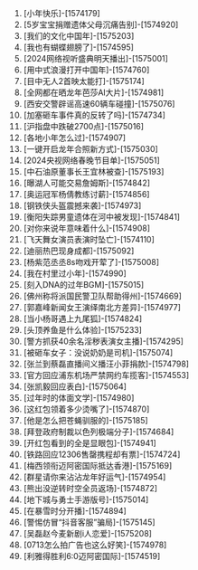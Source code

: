 
1. [小年快乐]-[1574179]
1. [5岁宝宝捐赠遗体父母沉痛告别]-[1574920]
1. [我们的文化中国年]-[1575203]
1. [我也有蝴蝶翅膀了]-[1574595]
1. [2024网络视听盛典明天播出]-[1575001]
1. [用中式浪漫打开中国年]-[1574760]
1. [目中无人2首映太能打]-[1575174]
1. [全网都在晒龙年芭莎AI大片]-[1574981]
1. [西安交警辟谣高速60辆车碰撞]-[1575076]
1. [加塞砸车事件真的反转了吗]-[1574734]
1. [沪指盘中跌破2700点]-[1575016]
1. [各地小年怎么过]-[1574907]
1. [一键开启龙年合照新方式]-[1575030]
1. [2024央视网络春晚节目单]-[1575051]
1. [中石油原董事长王宜林被查]-[1575193]
1. [曝湖人可能交易詹姆斯]-[1574842]
1. [奥运冠军杨倩教练讨薪]-[1574856]
1. [钢铁侠头盔震撼来袭]-[1574973]
1. [衡阳失踪男童遗体在河中被发现]-[1574841]
1. [对你来说年意味着什么]-[1574908]
1. [飞天舞女演员表演时坠亡]-[1574110]
1. [迪丽热巴现身成都]-[1575092]
1. [杨紫范丞丞8s吻戏开荤了]-[1575008]
1. [我在村里过小年]-[1574990]
1. [刻入DNA的过年BGM]-[1575015]
1. [佛州称将派国民警卫队帮助得州]-[1574669]
1. [郭嘉峰新闻女王演绎南北方差异]-[1574977]
1. [当小杨哥遇上九尾狐]-[1574824]
1. [头顶养鱼是什么体验]-[1575233]
1. [警方抓获40余名淫秽表演女主播]-[1574295]
1. [被砸车女子：没说奶奶是司机]-[1575074]
1. [张兰到蔡磊直播间义播汪小菲捐款]-[1574798]
1. [官方回应浦东机场严禁网约车揽客]-[1574553]
1. [张凯毅回应表白]-[1575064]
1. [过年时的体面文学]-[1574980]
1. [这红包领着多少烫嘴了]-[1574870]
1. [他是怎么把苍蝇驯服的]-[1575185]
1. [拜登政府制裁以色列极端分子]-[1574684]
1. [开红包看到的全是显眼包]-[1574941]
1. [铁路回应12306售罄携程却有票]-[1574724]
1. [梅西领衔迈阿密国际抵达香港]-[1575169]
1. [群星请你来沾沾龙年好运气]-[1574954]
1. [熊出没逆转时空全员返场]-[1574872]
1. [地下城与勇士手游版号]-[1575014]
1. [在暴雪时分开播]-[1574894]
1. [警惕仿冒“抖音客服”骗局]-[1575145]
1. [吴磊赵今麦新剧i人恋爱]-[1575208]
1. [0713怎么拍广告也这么好笑]-[1574978]
1. [利雅得胜利6:0迈阿密国际]-[1574519]